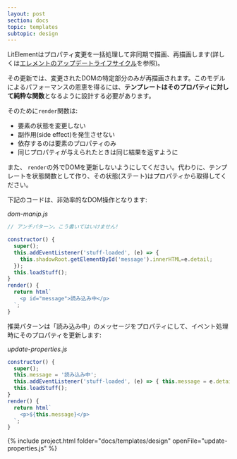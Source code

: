 ```yaml
---
layout: post
section: docs
topic: templates
subtopic: design
---
```


<!-- original:
LitElement renders and re-renders asynchronously, updating in response to batched property changes (see [Element update lifecycle](#lifecycle) for more information).

During an update, only the parts of the DOM that change are re-rendered. To get the performance benefits of this model, you should **design your element's template as a pure function of its properties**.

To do this, make sure the `render` function:

* Does not change the element's state.
* Does not have any side effects.
* Only depends on the element's properties.
* Returns the same result when given the same property values.

Also, avoid making DOM updates outside of `render`. Instead, express the element's template as a function of its state, and capture its state in properties. 

The following code uses inefficient DOM manipulation:
-->

LitElementはプロパティ変更を一括処理して非同期で描画、再描画します(詳しくは[エレメントのアップデートライフサイクル](#lifecycle)を参照)。

その更新では、変更されたDOMの特定部分のみが再描画されます。このモデルによるパフォーマンスの恩恵を得るには、**テンプレートはそのプロパティに対して純粋な関数**となるように設計する必要があります。

そのために`render`関数は:

* 要素の状態を変更しない
* 副作用(side effect)を発生させない
* 依存するのは要素のプロパティのみ
* 同じプロパティが与えられたときは同じ結果を返すように

また、 `render`の外でDOMを更新しないようにしてください。代わりに、テンプレートを状態関数として作り、その状態(ステート)はプロパティから取得してください。

下記のコードは、非効率的なDOM操作となります:

_dom-manip.js_

<!-- original:
```text
// Anti-pattern. Avoid!

constructor() {
  super();
  this.addEventListener('stuff-loaded', (e) => {
    this.shadowRoot.getElementById('message').innerHTML=e.detail;
  });
  this.loadStuff();
}
render() {
  return html`
    <p id="message">Loading</p>
  `;
}
```

We can improve the template by capturing the load message as a property, and setting the property in response to the event:
-->

```js
// アンチパターン。こう書いてはいけません!

constructor() {
  super();
  this.addEventListener('stuff-loaded', (e) => {
    this.shadowRoot.getElementById('message').innerHTML=e.detail;
  });
  this.loadStuff();
}
render() {
  return html`
    <p id="message">読み込み中</p>
  `;
}
```

推奨パターンは「読み込み中」のメッセージをプロパティにして、イベント処理時にそのプロパティを更新します:

_update-properties.js_

```js
constructor() {
  super();
  this.message = '読み込み中';
  this.addEventListener('stuff-loaded', (e) => { this.message = e.detail } );
  this.loadStuff();
}
render() {
  return html`
    <p>${this.message}</p>
  `;
}
```

{% include project.html folder="docs/templates/design" openFile="update-properties.js" %}
